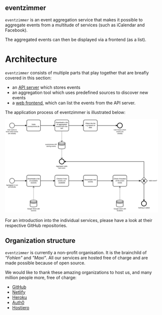 eventzimmer
-----------

`eventzimmer` is an event aggregation service that makes it possible to aggregate events from a multitude of services (such as iCalendar and Facebook).

The aggregated events can then be displayed via a frontend (as a list).

# Architecture

`eventzimmer` consists of multiple parts that play together that are breafly covered in this section:

- an [API server](https://eventzimmer-api.herokuapp.com/v1/ui) which stores events
- an aggregation tool which uses predefined sources to discover new events
- a [web frontend](https://eventzimmer.de), which can list the events from the API server.

The application process of eventzimmer is illustrated below:

![eventzimmer bpm](./docs/eventzimmer_process.svg "eventzimmer bpmn")

For an introduction into the individual services, please have a look at their respective GitHub repositories.

## Organization structure

`eventzimmer` is currently a non-profit organisation. It is the brainchild of _"Fohlen"_ and _"Maxi"_.
All our services are hosted free of charge and are made possible because of open source.

We would like to thank these amazing organizations to host us, and many million people more, free of charge:

- [GitHub](https://github.com/)
- [Netlify](https://netlify.com)
- [Heroku](https://heroku.com)
- [Auth0](https://auth0.com)
- [Hostiero](https://www.hostiero.com/)
